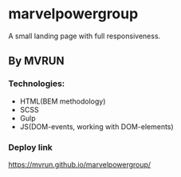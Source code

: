 # marvelpowergroup
A small landing page with full responsiveness.
## By MVRUN
### Technologies:
- HTML(BEM methodology)
- SCSS
- Gulp
- JS(DOM-events, working with DOM-elements)
### Deploy link
https://mvrun.github.io/marvelpowergroup/
